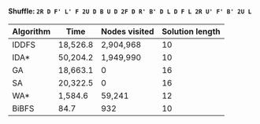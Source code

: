 #### Shuffle: `2R D F' L' F 2U D B U D 2F D R' B' D L D F L 2R U' F' B' 2U L`
| Algorithm | Time | Nodes visited | Solution length |
| ----- | ----- | ----- | ----- |
| IDDFS | 18,526.8 | 2,904,968 | 10 |
| IDA* | 50,204.2 | 1,949,990 | 10 |
| GA | 18,663.1 | 0 | 16 |
| SA | 20,322.5 | 0 | 16 |
| WA* | 1,584.6 | 59,241 | 12 |
| BiBFS | 84.7 | 932 | 10 |